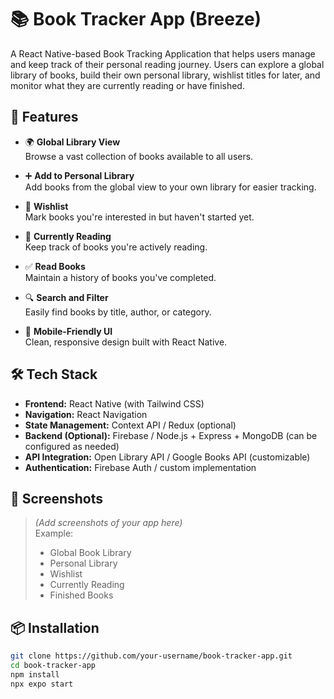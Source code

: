 # 📚 Book Tracker App (Breeze)

A React Native-based Book Tracking Application that helps users manage and keep track of their personal reading journey. Users can explore a global library of books, build their own personal library, wishlist titles for later, and monitor what they are currently reading or have finished.

## 🚀 Features

- 🌍 **Global Library View**  
  Browse a vast collection of books available to all users.

- ➕ **Add to Personal Library**  
  Add books from the global view to your own library for easier tracking.

- 💖 **Wishlist**  
  Mark books you're interested in but haven't started yet.

- 📖 **Currently Reading**  
  Keep track of books you're actively reading.

- ✅ **Read Books**  
  Maintain a history of books you've completed.

- 🔍 **Search and Filter**  
  Easily find books by title, author, or category.

- 📱 **Mobile-Friendly UI**  
  Clean, responsive design built with React Native.

## 🛠️ Tech Stack

- **Frontend:** React Native (with Tailwind CSS)
- **Navigation:** React Navigation
- **State Management:** Context API / Redux (optional)
- **Backend (Optional):** Firebase / Node.js + Express + MongoDB (can be configured as needed)
- **API Integration:** Open Library API / Google Books API (customizable)
- **Authentication:** Firebase Auth / custom implementation

## 📸 Screenshots

> *(Add screenshots of your app here)*  
> Example:
> - Global Book Library
> - Personal Library
> - Wishlist
> - Currently Reading
> - Finished Books

## 📦 Installation

```bash
git clone https://github.com/your-username/book-tracker-app.git
cd book-tracker-app
npm install
npx expo start
